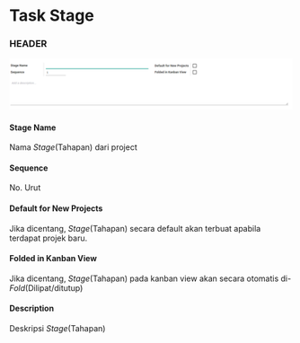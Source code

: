 # Task Stage

### <a name="bagian-header">HEADER</a>

![](../img/task-stage/form.png)

#### <a name="field-name">Stage Name</a>

Nama *Stage*(Tahapan) dari project

#### <a name="field-sequence">Sequence</a>

No. Urut

#### <a name="field-case-default">Default for New Projects</a>

Jika dicentang, *Stage*(Tahapan) secara default akan terbuat apabila terdapat projek baru.

#### <a name="field-fold">Folded in Kanban View</a>

Jika dicentang, *Stage*(Tahapan) pada kanban view akan secara otomatis di-*Fold*(Dilipat/ditutup)

#### <a name="field-description">Description</a>

Deskripsi *Stage*(Tahapan)
